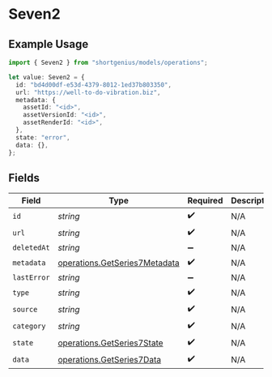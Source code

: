 # Seven2

## Example Usage

```typescript
import { Seven2 } from "shortgenius/models/operations";

let value: Seven2 = {
  id: "bd4d00df-e53d-4379-8012-1ed37b803350",
  url: "https://well-to-do-vibration.biz",
  metadata: {
    assetId: "<id>",
    assetVersionId: "<id>",
    assetRenderId: "<id>",
  },
  state: "error",
  data: {},
};
```

## Fields

| Field                                                                          | Type                                                                           | Required                                                                       | Description                                                                    |
| ------------------------------------------------------------------------------ | ------------------------------------------------------------------------------ | ------------------------------------------------------------------------------ | ------------------------------------------------------------------------------ |
| `id`                                                                           | *string*                                                                       | :heavy_check_mark:                                                             | N/A                                                                            |
| `url`                                                                          | *string*                                                                       | :heavy_check_mark:                                                             | N/A                                                                            |
| `deletedAt`                                                                    | *string*                                                                       | :heavy_minus_sign:                                                             | N/A                                                                            |
| `metadata`                                                                     | [operations.GetSeries7Metadata](../../models/operations/getseries7metadata.md) | :heavy_check_mark:                                                             | N/A                                                                            |
| `lastError`                                                                    | *string*                                                                       | :heavy_minus_sign:                                                             | N/A                                                                            |
| `type`                                                                         | *string*                                                                       | :heavy_check_mark:                                                             | N/A                                                                            |
| `source`                                                                       | *string*                                                                       | :heavy_check_mark:                                                             | N/A                                                                            |
| `category`                                                                     | *string*                                                                       | :heavy_check_mark:                                                             | N/A                                                                            |
| `state`                                                                        | [operations.GetSeries7State](../../models/operations/getseries7state.md)       | :heavy_check_mark:                                                             | N/A                                                                            |
| `data`                                                                         | [operations.GetSeries7Data](../../models/operations/getseries7data.md)         | :heavy_check_mark:                                                             | N/A                                                                            |